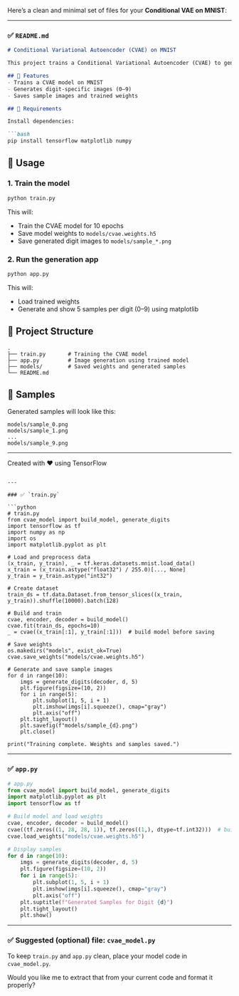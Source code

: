 Here’s a clean and minimal set of files for your **Conditional VAE on MNIST**:

---

### ✅ `README.md`

````md
# Conditional Variational Autoencoder (CVAE) on MNIST

This project trains a Conditional Variational Autoencoder (CVAE) to generate handwritten digits from the MNIST dataset, conditioned on class labels.

## 🔧 Features
- Trains a CVAE model on MNIST
- Generates digit-specific images (0–9)
- Saves sample images and trained weights

## 🧰 Requirements

Install dependencies:

```bash
pip install tensorflow matplotlib numpy
````

## 🚀 Usage

### 1. Train the model

```bash
python train.py
```

This will:

* Train the CVAE model for 10 epochs
* Save model weights to `models/cvae.weights.h5`
* Save generated digit images to `models/sample_*.png`

### 2. Run the generation app

```bash
python app.py
```

This will:

* Load trained weights
* Generate and show 5 samples per digit (0–9) using matplotlib

## 📁 Project Structure

```
.
├── train.py       # Training the CVAE model
├── app.py         # Image generation using trained model
├── models/        # Saved weights and generated samples
└── README.md
```

## 📸 Samples

Generated samples will look like this:

```
models/sample_0.png
models/sample_1.png
...
models/sample_9.png
```

---

Created with ❤️ using TensorFlow

````

---

### ✅ `train.py`

```python
# train.py
from cvae_model import build_model, generate_digits
import tensorflow as tf
import numpy as np
import os
import matplotlib.pyplot as plt

# Load and preprocess data
(x_train, y_train), _ = tf.keras.datasets.mnist.load_data()
x_train = (x_train.astype("float32") / 255.0)[..., None]
y_train = y_train.astype("int32")

# Create dataset
train_ds = tf.data.Dataset.from_tensor_slices((x_train, y_train)).shuffle(10000).batch(128)

# Build and train
cvae, encoder, decoder = build_model()
cvae.fit(train_ds, epochs=10)
_ = cvae((x_train[:1], y_train[:1]))  # build model before saving

# Save weights
os.makedirs("models", exist_ok=True)
cvae.save_weights("models/cvae.weights.h5")

# Generate and save sample images
for d in range(10):
    imgs = generate_digits(decoder, d, 5)
    plt.figure(figsize=(10, 2))
    for i in range(5):
        plt.subplot(1, 5, i + 1)
        plt.imshow(imgs[i].squeeze(), cmap="gray")
        plt.axis("off")
    plt.tight_layout()
    plt.savefig(f"models/sample_{d}.png")
    plt.close()

print("Training complete. Weights and samples saved.")
````

---

### ✅ `app.py`

```python
# app.py
from cvae_model import build_model, generate_digits
import matplotlib.pyplot as plt
import tensorflow as tf

# Build model and load weights
cvae, encoder, decoder = build_model()
cvae((tf.zeros((1, 28, 28, 1)), tf.zeros((1,), dtype=tf.int32)))  # build
cvae.load_weights("models/cvae.weights.h5")

# Display samples
for d in range(10):
    imgs = generate_digits(decoder, d, 5)
    plt.figure(figsize=(10, 2))
    for i in range(5):
        plt.subplot(1, 5, i + 1)
        plt.imshow(imgs[i].squeeze(), cmap="gray")
        plt.axis("off")
    plt.suptitle(f"Generated Samples for Digit {d}")
    plt.tight_layout()
    plt.show()
```

---

### ✅ Suggested (optional) file: `cvae_model.py`

To keep `train.py` and `app.py` clean, place your model code in `cvae_model.py`.

Would you like me to extract that from your current code and format it properly?
